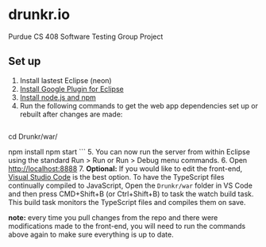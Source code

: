 # drunkr.io
Purdue CS 408 Software Testing Group Project

## Set up

1. Install lastest Eclipse (neon)
2. [Install Google Plugin for Eclipse](https://developers.google.com/eclipse/docs/install-eclipse-4.6)
3. [Install node.js and npm](https://docs.npmjs.com/getting-started/installing-node)
4. Run the following commands to get the web app dependencies set up or rebuilt after changes are made:
    ```
cd Drunkr/war/

npm install
npm start
    ```
5. You can now run the server from within Eclipse using the standard Run > Run or Run > Debug menu commands.
6. Open [http://localhost:8888](http://localhost:8888)
7. **Optional:** If you would like to edit the front-end, [Visual Studio Code](https://code.visualstudio.com/) is the best option. To have the TypeScript files continually compiled to JavaScript, Open the `Drunkr/war` folder in VS Code and then press CMD+Shift+B (or Ctrl+Shift+B) to task the watch build task. This build task monitors the TypeScript files and compiles them on save.

**note:** every time you pull changes from the repo and there were modifications made to the front-end, you will need to run the commands above again to make sure everything is up to date.   
